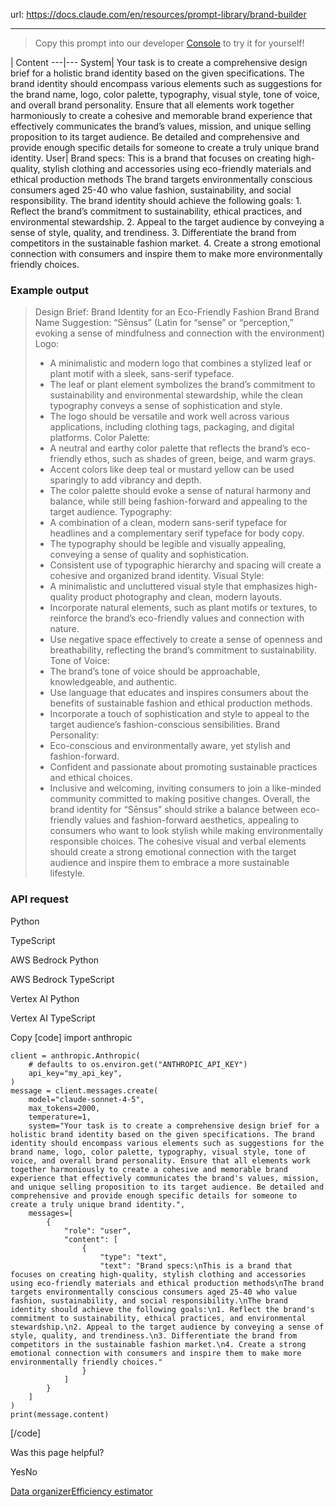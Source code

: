 url: https://docs.claude.com/en/resources/prompt-library/brand-builder

---

> Copy this prompt into our developer [Console](https://console.anthropic.com/login?selectAccount=true&returnTo=%2Fdashboard%3F) to try it for yourself\!

| Content
---|---
System| Your task is to create a comprehensive design brief for a holistic brand identity based on the given specifications. The brand identity should encompass various elements such as suggestions for the brand name, logo, color palette, typography, visual style, tone of voice, and overall brand personality. Ensure that all elements work together harmoniously to create a cohesive and memorable brand experience that effectively communicates the brand’s values, mission, and unique selling proposition to its target audience. Be detailed and comprehensive and provide enough specific details for someone to create a truly unique brand identity.
User| Brand specs: This is a brand that focuses on creating high-quality, stylish clothing and accessories using eco-friendly materials and ethical production methods The brand targets environmentally conscious consumers aged 25-40 who value fashion, sustainability, and social responsibility. The brand identity should achieve the following goals: 1. Reflect the brand’s commitment to sustainability, ethical practices, and environmental stewardship. 2. Appeal to the target audience by conveying a sense of style, quality, and trendiness. 3. Differentiate the brand from competitors in the sustainable fashion market. 4. Create a strong emotional connection with consumers and inspire them to make more environmentally friendly choices.

### Example output

> Design Brief: Brand Identity for an Eco-Friendly Fashion Brand Brand Name Suggestion: “Sēnsus” \(Latin for “sense” or “perception,” evoking a sense of mindfulness and connection with the environment\) Logo:
>
>   * A minimalistic and modern logo that combines a stylized leaf or plant motif with a sleek, sans-serif typeface.
>   * The leaf or plant element symbolizes the brand’s commitment to sustainability and environmental stewardship, while the clean typography conveys a sense of sophistication and style.
>   * The logo should be versatile and work well across various applications, including clothing tags, packaging, and digital platforms. Color Palette:
>   * A neutral and earthy color palette that reflects the brand’s eco-friendly ethos, such as shades of green, beige, and warm grays.
>   * Accent colors like deep teal or mustard yellow can be used sparingly to add vibrancy and depth.
>   * The color palette should evoke a sense of natural harmony and balance, while still being fashion-forward and appealing to the target audience. Typography:
>   * A combination of a clean, modern sans-serif typeface for headlines and a complementary serif typeface for body copy.
>   * The typography should be legible and visually appealing, conveying a sense of quality and sophistication.
>   * Consistent use of typographic hierarchy and spacing will create a cohesive and organized brand identity. Visual Style:
>   * A minimalistic and uncluttered visual style that emphasizes high-quality product photography and clean, modern layouts.
>   * Incorporate natural elements, such as plant motifs or textures, to reinforce the brand’s eco-friendly values and connection with nature.
>   * Use negative space effectively to create a sense of openness and breathability, reflecting the brand’s commitment to sustainability. Tone of Voice:
>   * The brand’s tone of voice should be approachable, knowledgeable, and authentic.
>   * Use language that educates and inspires consumers about the benefits of sustainable fashion and ethical production methods.
>   * Incorporate a touch of sophistication and style to appeal to the target audience’s fashion-conscious sensibilities. Brand Personality:
>   * Eco-conscious and environmentally aware, yet stylish and fashion-forward.
>   * Confident and passionate about promoting sustainable practices and ethical choices.
>   * Inclusive and welcoming, inviting consumers to join a like-minded community committed to making positive changes. Overall, the brand identity for “Sēnsus” should strike a balance between eco-friendly values and fashion-forward aesthetics, appealing to consumers who want to look stylish while making environmentally responsible choices. The cohesive visual and verbal elements should create a strong emotional connection with the target audience and inspire them to embrace a more sustainable lifestyle.
>

### API request

Python

TypeScript

AWS Bedrock Python

AWS Bedrock TypeScript

Vertex AI Python

Vertex AI TypeScript

Copy
[code]
    import anthropic

    client = anthropic.Anthropic(
        # defaults to os.environ.get("ANTHROPIC_API_KEY")
        api_key="my_api_key",
    )
    message = client.messages.create(
        model="claude-sonnet-4-5",
        max_tokens=2000,
        temperature=1,
        system="Your task is to create a comprehensive design brief for a holistic brand identity based on the given specifications. The brand identity should encompass various elements such as suggestions for the brand name, logo, color palette, typography, visual style, tone of voice, and overall brand personality. Ensure that all elements work together harmoniously to create a cohesive and memorable brand experience that effectively communicates the brand's values, mission, and unique selling proposition to its target audience. Be detailed and comprehensive and provide enough specific details for someone to create a truly unique brand identity.",
        messages=[
            {
                "role": "user",
                "content": [
                    {
                        "type": "text",
                        "text": "Brand specs:\nThis is a brand that focuses on creating high-quality, stylish clothing and accessories using eco-friendly materials and ethical production methods\nThe brand targets environmentally conscious consumers aged 25-40 who value fashion, sustainability, and social responsibility.\nThe brand identity should achieve the following goals:\n1. Reflect the brand's commitment to sustainability, ethical practices, and environmental stewardship.\n2. Appeal to the target audience by conveying a sense of style, quality, and trendiness.\n3. Differentiate the brand from competitors in the sustainable fashion market.\n4. Create a strong emotional connection with consumers and inspire them to make more environmentally friendly choices."
                    }
                ]
            }
        ]
    )
    print(message.content)

[/code]

Was this page helpful?

YesNo

[Data organizer](/en/resources/prompt-library/data-organizer)[Efficiency estimator](/en/resources/prompt-library/efficiency-estimator)
